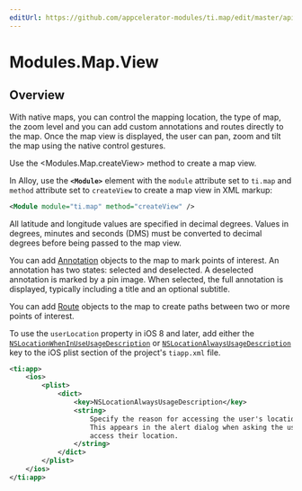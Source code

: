 ```yaml
---
editUrl: https://github.com/appcelerator-modules/ti.map/edit/master/apidoc/View.yml
---
```

# Modules.Map.View

<TypeHeader/>

## Overview

With native maps, you can control the mapping location, the type of map, the zoom level
and you can add custom annotations and routes directly to the map. Once the map view is
displayed, the user can pan, zoom and tilt the map using the native control gestures.

Use the <Modules.Map.createView> method to create a map view.

In Alloy, use the **`<Module>`** element with the `module` attribute set to `ti.map`
and `method` attribute set to `createView` to create a map view in XML markup:

``` xml
<Module module="ti.map" method="createView" />
```

All latitude and longitude values are specified in decimal degrees. Values in degrees,
minutes and seconds (DMS) must be converted to decimal degrees before being passed to
the map view.

You can add [Annotation](Modules.Map.Annotation) objects to the map to mark points of
interest. An annotation has two states: selected and deselected. A deselected annotation
is marked by a pin image. When selected, the full annotation is displayed, typically
including a title and an optional subtitle.

You can add [Route](Modules.Map.Route) objects to the map to create paths between
two or more points of interest.

To use the `userLocation` property in iOS 8 and later, add either the
[`NSLocationWhenInUseUsageDescription`](https://developer.apple.com/library/prerelease/ios/documentation/General/Reference/InfoPlistKeyReference/Articles/CocoaKeys.html#//apple_ref/doc/uid/TP40009251-SW26)
or
[`NSLocationAlwaysUsageDescription`](https://developer.apple.com/library/prerelease/ios/documentation/General/Reference/InfoPlistKeyReference/Articles/CocoaKeys.html#//apple_ref/doc/uid/TP40009251-SW18)
key to the iOS plist section of the project's `tiapp.xml` file.

``` xml
<ti:app>
    <ios>
        <plist>
            <dict>
                <key>NSLocationAlwaysUsageDescription</key>
                <string>
                    Specify the reason for accessing the user's location information.
                    This appears in the alert dialog when asking the user for permission to
                    access their location.
                </string>
            </dict>
        </plist>
    </ios>
</ti:app>
```

<ApiDocs/>

